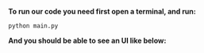 **To run our code you need first open a terminal, and run:**

``python main.py``

**And you should be able to see an UI like below:**

